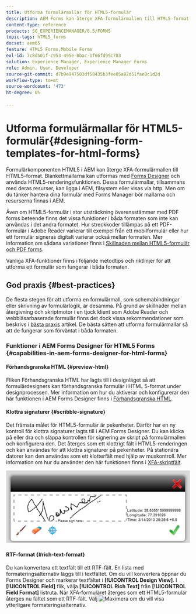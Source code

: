 ```yaml
---
title: Utforma formulärmallar för HTML5-formulär
description: AEM Forms kan återge XFA-formulärmallen till HTML5-format. Formulärdesigners kan utforma formulärmallar med Designer och använda HTML5-renderingsfunktionen.
content-type: reference
products: SG_EXPERIENCEMANAGER/6.5/FORMS
topic-tags: hTML5_forms
docset: aem65
feature: HTML5 Forms,Mobile Forms
exl-id: 7c8d501f-c953-495e-8bac-1f66fd99c783
solution: Experience Manager, Experience Manager Forms
role: Admin, User, Developer
source-git-commit: d7b9e947503df58435b3fee85a92d51fae8c1d2d
workflow-type: tm+mt
source-wordcount: '473'
ht-degree: 0%

---
```


# Utforma formulärmallar för HTML5-formulär{#designing-form-templates-for-html-forms}

Formulärkomponenten HTML5 i AEM kan återge XFA-formulärmallen till HTML5-format. Blankettmallarna kan utformas med [Forms Designer](https://www.adobe.com/go/learn_aemforms_designer_63) och använda HTML5-renderingsfunktionen. Dessa formulärmallar, tillsammans med deras resurser, kan ligga i AEM, filsystem eller visas via http. Men om du tänker hantera dina formulär med Forms Manager bör mallarna och resurserna finnas i AEM.

Även om HTML5-formulär i stor utsträckning överensstämmer med PDF forms beteende finns det vissa funktioner i båda formaten som inte kan användas i det andra formatet. Hur streckkoder tillämpas på ett PDF-formulär i Adobe Reader varierar till exempel från ett mobilformulär eller hur ett formulär signeras digitalt varierar också mellan formaten. Mer information om sådana variationer finns i [Skillnaden mellan HTML5-formulär och PDF forms](../../forms/using/feature-differentiation-html5-forms-pdf-forms.md).

Vanliga XFA-funktioner finns i följande metodtips och riktlinjer för att utforma ett formulär som fungerar i båda formaten.

## God praxis {#best-practices}

De flesta stegen för att utforma en formulärmall, som schemabindningar eller skrivning av formulärlogik, är desamma. På grund av skillnader mellan återgivning och skriptmotor i en tjock klient som Adobe Reader och webbläsarbaserade formulär finns det dock vissa rekommendationer som beskrivs i [bästa praxis](/help/forms/using/design-accessible-html5-forms.md) artikel. De bästa sätten att utforma formulärmallar så att de fungerar som förväntat i båda formaten.

### Funktioner i AEM Forms Designer för HTML5 Forms {#capabilities-in-aem-forms-designer-for-html-forms}

#### Förhandsgranska HTML {#preview-html}

Fliken Förhandsgranska HTML har lagts till i designläget så att formulärdesigners kan förhandsgranska formulär i HTML 5-format under designprocessen. Mer information om hur du aktiverar och konfigurerar den här funktionen i AEM Forms Designer finns i [Förhandsgranska HTML](../../forms/using/preview-xdp-forms-html.md).

#### Klottra signaturer {#scribble-signature}

Det främsta målet för HTML5-formulär är pekenheter. Därför har en ny kontroll för klottra signaturer lagts till i AEM Forms Designer. Du kan klicka på eller dra och släppa kontrollen för signering av skript på formulärmallen och konfigurera den. Det återges som ett klottrigt fält i HTML5-renderingen och kan användas för att klottra signaturer på pekenheter. På stationära datorer kan den användas som ett klotterfält med hjälp av muskontroll. Mer information om hur du använder den här funktionen finns i [XFA-skriptfält](../../forms/using/scribble-signature.md).

![4](assets/4.png)

#### RTF-format {#rich-text-format}

Du kan konvertera ett textfält till ett RTF-fält. En lista med formateringsalternativ läggs till i textfältet. Om du vill konvertera öppnar du Forms Designer och markerar textfältet i **[!UICONTROL Design View]**. I **[!UICONTROL Field]** flik, välja **[!UICONTROL Rich Text]** från **[!UICONTROL Field Format]** listruta. När XFA-formuläret återges som ett HTML5-formulär återges nu fältet som ett RTF-fält. Välj ![Maximera](assets/maximize_icon.svg) om du vill visa ytterligare formateringsalternativ.

